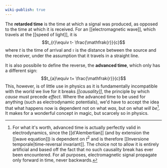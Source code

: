 ```yaml
---
wiki-publish: true
---
```

The **retarded time** is the time at which a signal was produced, as opposed to the time at which it is received. For an [[electromagnetic wave]], which travels at the [[speed of light]], it is
$$t_{r}\equiv t- \frac{\mathfrak{r}}{c}$$
where $t$ is the time of arrival and $\mathfrak{r}$ is the distance between the source and the receiver, under the assumption that it travels in a straight line.

It is also possibile to define the reverse, the **advanced time**, which only has a different sign:
$$t_{a}\equiv t+ \frac{\mathfrak{r}}{c}$$
This, however, is of little use in physics as it is fundamentally incompatible with the world we live for it breaks *[[causality]]*, the principle by which *cause* must precede *effect*. Where the advanced time to be used for anything (such as electrodynamic potentials), we'd have to accept the idea that what happens now is dependent not on what *was*, but on what *will be*[^1]. It makes for a wonderful concept in magic, but scarcely so in physics.

[^1]: For what it's worth, advanced time is actually perfectly valid in electrodynamics, since the [[d'Alembertian]] (and by extension the [[wave equation]]) is dependent on $t^{2}$ and is therefore [[Inversione temporale|time-reversal invariant]]. The choice not to allow it is entirely artificial and based off the fact that no such causality break has ever been encountered. For all purposes, electromagnetic signal propagate only forward in time, never backwards.
